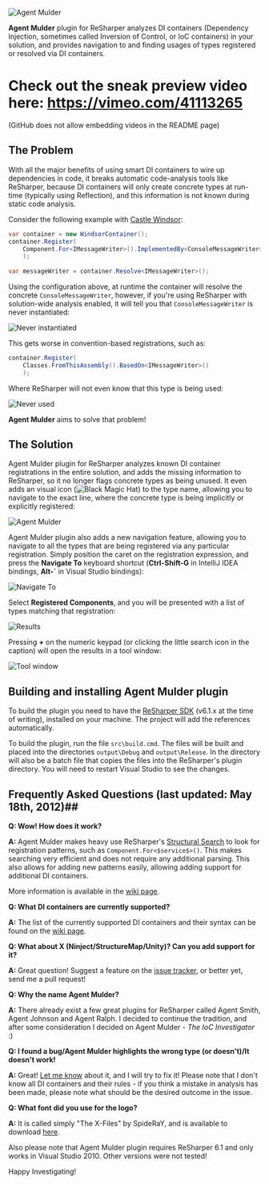 ![Agent Mulder](http://i.imgur.com/7ZNxO.png)

**Agent Mulder** plugin for ReSharper analyzes DI containers (Dependency Injection, sometimes called Inversion of Control, or IoC containers) in your solution, and provides navigation to and finding usages of types registered or resolved via DI containers.

# Check out the sneak preview video here: https://vimeo.com/41113265 #
(GitHub does not allow embedding videos in the README page)

## The Problem ##

With all the major benefits of using smart DI containers to wire up dependencies in code, it breaks automatic code-analysis tools like ReSharper, because DI containers will only create concrete types at run-time (typically using Reflection), and this information is not known during static code analysis.

Consider the following example with [Castle Windsor](http://www.castleproject.org/container/index.html):

```csharp
var container = new WindsorContainer();
container.Register(
    Component.For<IMessageWriter>().ImplementedBy<ConsoleMessageWriter>()
    );
    
var messageWriter = container.Resolve<IMessageWriter>();
```    

Using the configuration above, at runtime the container will resolve the concrete `ConsoleMessageWriter`, however, if you're using ReSharper with solution-wide analysis enabled, it will tell you that `ConsoleMessageWriter` is never instantiated:

![Never instantiated](http://i.imgur.com/YNWby.png)

This gets worse in convention-based registrations, such as:

```csharp
container.Register(
    Classes.FromThisAssembly().BasedOn<IMessageWriter>()
    );
```

Where ReSharper will not even know that this type is being used:

![Never used](http://i.imgur.com/pSezv.png)

**Agent Mulder** aims to solve that problem!

## The Solution ##

Agent Mulder plugin for ReSharper analyzes known DI container registrations in the entire solution, and adds the missing information to ReSharper, so it no longer flags concrete types as being unused. It even adds an visual icon (![Black Magic Hat](http://i.imgur.com/QOZr1.png)) to the type name, allowing you to navigate to the exact line, where the concrete type is being implicitly or explicitly registered:

![Agent Mulder](http://i.imgur.com/xjYrT.png)

Agent Mulder plugin also adds a new navigation feature, allowing you to navigate to all the types that are being registered via any particular registration. Simply position the caret on the registration expression, and press the **Navigate To** keyboard shortcut (**Ctrl-Shift-G** in IntelliJ IDEA bindings, **Alt-`** in Visual Studio bindings):

![Navigate To](http://i.imgur.com/y7PFp.png)

Select **Registered Components**, and you will be presented with a list of types matching that registration:

![Results](http://i.imgur.com/XHjKZ.png)

Pressing **+** on the numeric keypad (or clicking the little search icon in the caption) will open the results in a tool window:

![Tool window](http://i.imgur.com/g6QV7.png)


## Building and installing Agent Mulder plugin ##

To build the plugin you need to have the [ReSharper SDK](http://www.jetbrains.com/resharper/download/) (v6.1.x at the time of writing), installed on your machine. The project will add the references automatically.

To build the plugin, run the file `src\build.cmd`. The files will be built and placed into the directories `output\Debug` and `output\Release`. In the directory will also be a batch file that copies the files into the ReSharper's plugin directory. You will need to restart Visual Studio to see the changes.

## Frequently Asked Questions (last updated: May 18th, 2012)##

**Q: Wow! How does it work?**

**A:** Agent Mulder makes heavy use ReSharper's [Structural Search](http://www.jetbrains.com/resharper/webhelp/Navigation_and_Search__SSR__Searching_for_Code_with_Pattern.html) to look for registration patterns, such as `Component.For<$service$>()`. This makes searching very efficient and does not require any additional parsing. This also allows for adding new patterns easily, allowing adding support for additional DI containers.

More information is available in the [wiki page](https://github.com/hmemcpy/AgentMulder/wiki).

**Q: What DI containers are currently supported?**

**A:** The list of the currently supported DI containers and their syntax can be found on the [wiki page](https://github.com/hmemcpy/AgentMulder/wiki).

**Q: What about X (Ninject/StructureMap/Unity)? Can you add support for it?**

**A:** Great question! Suggest a feature on the [issue tracker](https://github.com/hmemcpy/AgentMulder/issues), or better yet, send me a pull request!

**Q: Why the name Agent Mulder?**

**A:** There already exist a few great plugins for ReSharper called Agent Smith, Agent Johnson and Agent Ralph. I decided to continue the tradition, and after some consideration I decided on Agent Mulder - *The IoC Investigator* :)

**Q: I found a bug/Agent Mulder highlights the wrong type (or doesn't)/It doesn't work!**

**A:** Great! [Let me know](https://github.com/hmemcpy/AgentMulder/issues) about it, and I will try to fix it! Please note that I don't know all DI containers and their rules - if you think a mistake in analysis has been made, please note what should be the desired outcome in the issue.

**Q: What font did you use for the logo?**

**A:** It is called simply "The X-Files" by SpideRaY, and is available to download [here](http://www.dafont.com/the-x-files.font).

Also please note that Agent Mulder plugin requires ReSharper 6.1 and only works in Visual Studio 2010. Other versions were not tested!

Happy Investigating!